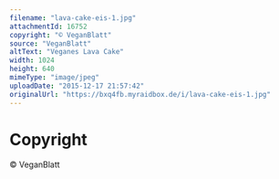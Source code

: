 ```yaml
---
filename: "lava-cake-eis-1.jpg"
attachmentId: 16752
copyright: "© VeganBlatt"
source: "VeganBlatt"
altText: "Veganes Lava Cake"
width: 1024
height: 640
mimeType: "image/jpeg"
uploadDate: "2015-12-17 21:57:42"
originalUrl: "https://bxq4fb.myraidbox.de/i/lava-cake-eis-1.jpg"
---
```


# Copyright

© VeganBlatt
